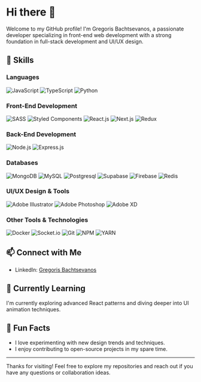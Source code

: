# Hi there 👋

Welcome to my GitHub profile! I'm Gregoris Bachtsevanos, a passionate developer specializing in front-end web development with a strong foundation in full-stack development and UI/UX design.

## 🌟 Skills

### Languages
![JavaScript](https://img.shields.io/badge/javascript-%23323330.svg?style=for-the-badge&logo=javascript&logoColor=%23F7DF1E)
![TypeScript](https://img.shields.io/badge/typescript-%23007ACC.svg?style=for-the-badge&logo=typescript&logoColor=white)
![Python](https://img.shields.io/badge/python-f6d049.svg?style=for-the-badge&logo=python&logoColor=346d9e)

### Front-End Development
![SASS](https://img.shields.io/badge/SASS-hotpink.svg?style=for-the-badge&logo=SASS&logoColor=white)
![Styled Components](https://img.shields.io/badge/styled%20components-%23323330.svg?style=for-the-badge&logo=styled-components&logoColor=%23F7DF1E0)
![React.js](https://img.shields.io/badge/reactjs-%2335495e.svg?style=for-the-badge&logo=react)
![Next.js](https://img.shields.io/badge/nextjs-272727.svg?style=for-the-badge&logo=next.js)
![Redux](https://img.shields.io/badge/redux-7348B6.svg?style=for-the-badge&logo=redux)

### Back-End Development
![Node.js](https://img.shields.io/badge/node.js-6DA55F?style=for-the-badge&logo=node.js&logoColor=black)
![Express.js](https://img.shields.io/badge/express.js-E8E8E8.svg?style=for-the-badge&logo=express&logoColor=black)

### Databases
![MongoDB](https://img.shields.io/badge/MongoDB-%234ea94b.svg?style=for-the-badge&logo=mongodb&logoColor=white)
![MySQL](https://img.shields.io/badge/mysql-3D6E93.svg?style=for-the-badge&logo=mysql&logoColor=F29121)
![Postgresql](https://img.shields.io/badge/postgesql-31648c.svg?style=for-the-badge&logo=postgresql&logoColor=F29121)
![Supabase](https://img.shields.io/badge/supabase-1c1c1c.svg?style=for-the-badge&logo=supabase&logoColor=3ed18f)
![Firebase](https://img.shields.io/badge/firebase-2A3545.svg?style=for-the-badge&logo=firebase&logoColor=ffcd33)
![Redis](https://img.shields.io/badge/redis-7A0C00.svg?style=for-the-badge&logo=redis&logoColor=FFFFFF)

### UI/UX Design & Tools
![Adobe Illustrator](https://img.shields.io/badge/adobeillustrator-%23FF9A00.svg?style=for-the-badge&logo=adobeillustrator&logoColor=white)
![Adobe Photoshop](https://img.shields.io/badge/adobephotoshop-%2331A8FF.svg?style=for-the-badge&logo=adobephotoshop&logoColor=white)
![Adobe XD](https://img.shields.io/badge/Adobe%20XD-470137?style=for-the-badge&logo=Adobe%20XD&logoColor=#FF61F6)

### Other Tools & Technologies
![Docker](https://img.shields.io/badge/Docker-2396ec.svg?style=for-the-badge&logo=docker&logoColor=white)
![Socket.io](https://img.shields.io/badge/Socket.io-black?style=for-the-badge&logo=socket.io&badgeColor=010101)
![Git](https://img.shields.io/badge/git-%23F05033.svg?style=for-the-badge&logo=git&logoColor=white)
![NPM](https://img.shields.io/badge/NPM-%23000000.svg?style=for-the-badge&logo=npm&logoColor=white)
![YARN](https://img.shields.io/badge/YARN-2188B6.svg?style=for-the-badge&logo=yarn&logoColor=white)

<!--## 📂 Projects
- **Project 1:** Brief description or link.
- **Project 2:** Brief description or link.
Check out more projects on [my portfolio](https://katherinempeterson.com/).
-->

## 📫 Connect with Me

- LinkedIn: [Gregoris Bachtsevanos](https://www.linkedin.com/in/gregorisbachtsevanos)

## 🌱 Currently Learning

I'm currently exploring advanced React patterns and diving deeper into UI animation techniques.

## 🎨 Fun Facts

- I love experimenting with new design trends and techniques.
- I enjoy contributing to open-source projects in my spare time.

---

Thanks for visiting! Feel free to explore my repositories and reach out if you have any questions or collaboration ideas.

